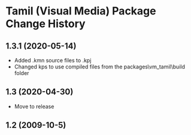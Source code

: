 Tamil (Visual Media) Package Change History
====================

1.3.1 (2020-05-14)
----------------
* Added .kmn source files to .kpj
* Changed kps to use compiled files from the packages\vm_tamil\build folder

1.3 (2020-04-30)
----------------
* Move to release

1.2 (2009-10-5)
----------------

